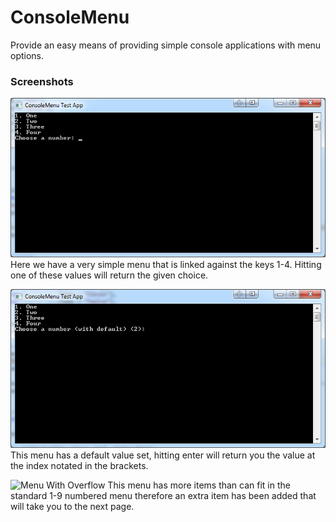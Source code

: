 ConsoleMenu
===========

Provide an easy means of providing simple console applications with menu options.


### Screenshots

![Simple Menu](doc/SimpleMenu.png)
Here we have a very simple menu that is linked against the keys 1-4. Hitting one of these values will return the given choice.

![Menu With Default](doc/MenuWithDefault.png)
This menu has a default value set, hitting enter will return you the value at the index notated in the brackets.

![Menu With Overflow](doc/MenuWithMore.png)
This menu has more items than can fit in the standard 1-9 numbered menu therefore an extra item has been added that will take you to the next page.
